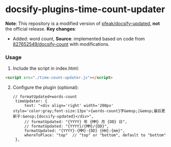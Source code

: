 # docsify-plugins-time-count-updater

**Note**: This repository is a modified version of [pfeak/docsify-updated]([https://gitee.com/zhengxiangqi/docsify-scroll-to-top](https://github.com/pfeak/docsify-updated)), **not** the official release. 
**Key changes**: 
- Added: word count, **Source**: implemented based on code from [827652549/docsify-count](https://github.com/827652549/docsify-count) with modifications.

### Usage
1. Include the script in index.html:
  ``` html
  <script src="./time-count-updater.js"></script>
  ```
2. Configure the plugin (optional):
   ```
   // formatUpdated+words-count
    timeUpdater: {
        text: "<div align='right' width='200px' style='color:gray;font-size:13px'>{words-count}字&emsp;|&emsp;最后更新于:&ensp;{docsify-updated}</div>",
        // formatUpdated: "{YYYY} 年 {MM} 月 {DD} 日",
        // formatUpdated: "{YYYY}/{MM}/{DD}",
        formatUpdated: "{YYYY}-{MM}-{DD} {HH}:{mm}",
        whereToPlace: "top"  // "top" or "bottom", default to "bottom"
    },
   ```
